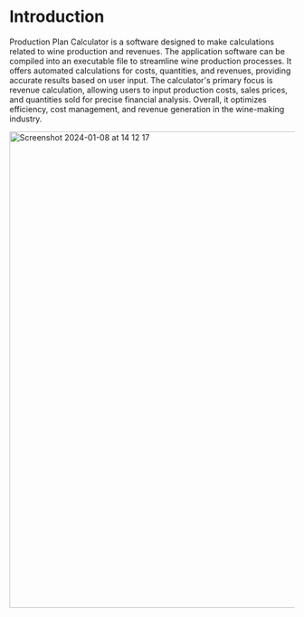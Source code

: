 # Introduction

Production Plan Calculator is a software designed to make calculations related to wine production and revenues. The application software can be compiled into an executable file to streamline wine production processes. It offers automated calculations for costs, quantities, and revenues, providing accurate results based on user input. The calculator's primary focus is revenue calculation, allowing users to input production costs, sales prices, and quantities sold for precise financial analysis. Overall, it optimizes efficiency, cost management, and revenue generation in the wine-making industry.


<img width="841" alt="Screenshot 2024-01-08 at 14 12 17" src="https://github.com/Calvin288/Production_Plan_Calculator/assets/84366734/3b285b66-c995-4d9a-a1a9-71de4452ad79">
